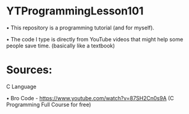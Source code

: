 # YTProgrammingLesson101

• This repository is a programming tutorial (and for myself). 

• The code I type is directly from YouTube videos that might help some people save time. (basically like a textbook) 


# Sources:

C Language 

• Bro Code - https://www.youtube.com/watch?v=87SH2Cn0s9A (C Programming Full Course for free)
